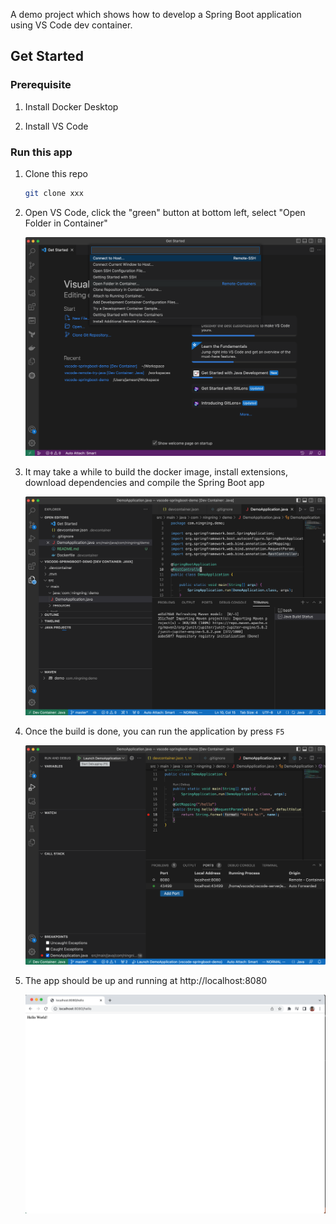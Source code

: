 A demo project which shows how to develop a Spring Boot application using VS Code dev container.

## Get Started

### Prerequisite

1. Install Docker Desktop

1. Install VS Code

### Run this app

1. Clone this repo
    ```bash
    git clone xxx
    ```

1. Open VS Code, click the "green" button at bottom left, select "Open Folder in Container"

    ![](open_folder_in_container.png)

1. It may take a while to build the docker image, install extensions, download dependencies and compile the Spring Boot app

    ![](build_in_progress.png)

1. Once the build is done, you can run the application by press `F5`

    ![](run_app.png)

1. The app should be up and running at http://localhost:8080

    ![](hello_world.png)
